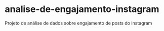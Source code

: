 # analise-de-engajamento-instagram
Projeto de análise de dados sobre engajamento de posts do instagram
